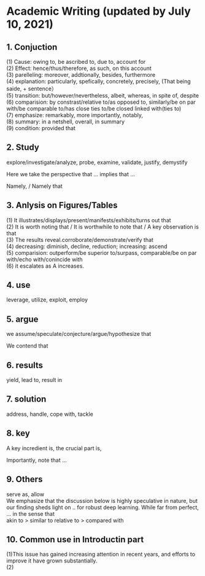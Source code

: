 # Academic Writing (updated by July 10, 2021)

## 1. Conjuction
(1) Cause: owing to, be ascribed to, due to, account for  
(2) Effect: hence/thus/therefore, as such, on this account  
(3) parelleling: moreover, addtionally, besides, furthermore  
(4) explanation: particularly, spefically, concretely, precisely, (That being saide, + sentence）  
(5) transition: but/however/nevertheless,  albeit, whereas, in spite of, despite  
(6) comparision: by constrast/relative to/as opposed to, similarly/be on par with/be comparable to/has close ties to/be closed linked with(ties to)  
(7) emphasize: remarkably, more importantly, notably,   
(8) summary: in a netshell, overall, in summary  
(9) condition: provided that  

## 2. Study
explore/investigate/analyze, probe, examine, validate, justify, demystify  

Here we take the perspective that ... implies that ...

Namely, / Namely that

## 3. Anlysis on Figures/Tables  
(1) It illustrates/displays/present/manifests/exhibits/turns out that  
(2) It is worth noting that / It is worthwhile to note that / A key observation is that  
(3) The results reveal.corroborate/demonstrate/verify that  
(4) decreasing: diminish, decline, reduction; increasing: ascend  
(5) comparision: outperform/be superior to/surpass, comparable/be on par with/echo with/conincide with  
(6) it escalates as A increases.


## 4. use
leverage, utilize, exploit, employ

## 5. argue 
we assume/speculate/conjecture/argue/hypothesize that

We contend that 

## 6. results 
yield, lead to, result in

## 7. solution
address, handle, cope with, tackle

## 8. key 
A key incredient is, the crucial part is, 

Importantly, note that ...

## 9. Others
serve as, allow  
We emphasize that the discussion below is highly speculative in nature, but our finding sheds light on .. for robust deep learning. 
While far from perfect, ...
in the sense that  
akin to > similar to
relative to > compared with

## 10. Common use in Introductin part  
(1)This issue has gained increasing attention in recent years, and efforts to improve it have grown substantially.  
(2)


